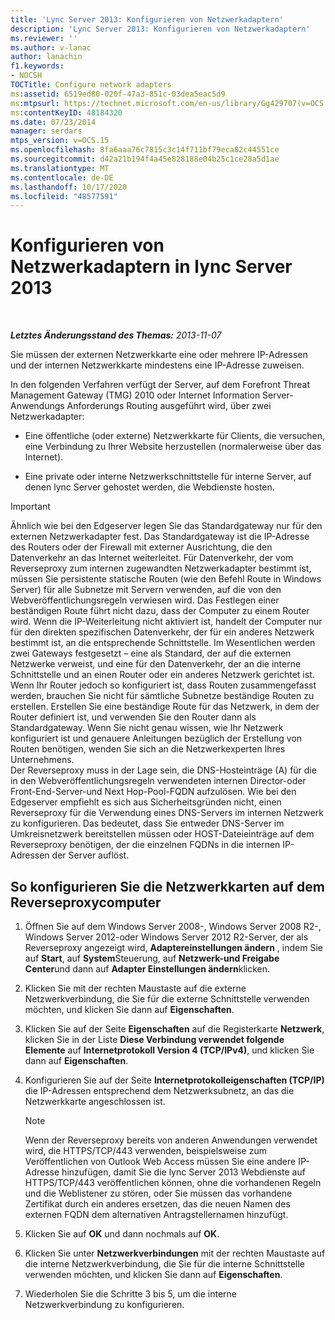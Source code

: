 ```yaml
---
title: 'Lync Server 2013: Konfigurieren von Netzwerkadaptern'
description: 'Lync Server 2013: Konfigurieren von Netzwerkadaptern'
ms.reviewer: ''
ms.author: v-lanac
author: lanachin
f1.keywords:
- NOCSH
TOCTitle: Configure network adapters
ms:assetid: 6519ed80-020f-47a3-851c-03dea5eac5d9
ms:mtpsurl: https://technet.microsoft.com/en-us/library/Gg429707(v=OCS.15)
ms:contentKeyID: 48184320
ms.date: 07/23/2014
manager: serdars
mtps_version: v=OCS.15
ms.openlocfilehash: 8fa6aaa76c7815c3c14f711bf79eca82c44551ce
ms.sourcegitcommit: d42a21b194f4a45e828188e04b25c1ce28a5d1ae
ms.translationtype: MT
ms.contentlocale: de-DE
ms.lasthandoff: 10/17/2020
ms.locfileid: "48577591"
---
```

# <a name="configure-network-adapters-in-lync-server-2013"></a>Konfigurieren von Netzwerkadaptern in lync Server 2013

<div data-xmlns="http://www.w3.org/1999/xhtml">

<div class="topic" data-xmlns="http://www.w3.org/1999/xhtml" data-msxsl="urn:schemas-microsoft-com:xslt" data-cs="https://msdn.microsoft.com/">

<div data-asp="https://msdn2.microsoft.com/asp">



</div>

<div id="mainSection">

<div id="mainBody">

<span> </span>

_**Letztes Änderungsstand des Themas:** 2013-11-07_

Sie müssen der externen Netzwerkkarte eine oder mehrere IP-Adressen und der internen Netzwerkkarte mindestens eine IP-Adresse zuweisen.

In den folgenden Verfahren verfügt der Server, auf dem Forefront Threat Management Gateway (TMG) 2010 oder Internet Information Server-Anwendungs Anforderungs Routing ausgeführt wird, über zwei Netzwerkadapter:

  - Eine öffentliche (oder externe) Netzwerkkarte für Clients, die versuchen, eine Verbindung zu Ihrer Website herzustellen (normalerweise über das Internet).

  - Eine private oder interne Netzwerkschnittstelle für interne Server, auf denen lync Server gehostet werden, die Webdienste hosten.

<div>


> [!IMPORTANT]  
> Ähnlich wie bei den Edgeserver legen Sie das Standardgateway nur für den externen Netzwerkadapter fest. Das Standardgateway ist die IP-Adresse des Routers oder der Firewall mit externer Ausrichtung, die den Datenverkehr an das Internet weiterleitet. Für Datenverkehr, der vom Reverseproxy zum internen zugewandten Netzwerkadapter bestimmt ist, müssen Sie persistente statische Routen (wie den Befehl Route in Windows Server) für alle Subnetze mit Servern verwenden, auf die von den Webveröffentlichungsregeln verwiesen wird. Das Festlegen einer beständigen Route führt nicht dazu, dass der Computer zu einem Router wird. Wenn die IP-Weiterleitung nicht aktiviert ist, handelt der Computer nur für den direkten spezifischen Datenverkehr, der für ein anderes Netzwerk bestimmt ist, an die entsprechende Schnittstelle. Im Wesentlichen werden zwei Gateways festgesetzt – eine als Standard, der auf die externen Netzwerke verweist, und eine für den Datenverkehr, der an die interne Schnittstelle und an einen Router oder ein anderes Netzwerk gerichtet ist.<BR>Wenn Ihr Router jedoch so konfiguriert ist, dass Routen zusammengefasst werden, brauchen Sie nicht für sämtliche Subnetze beständige Routen zu erstellen. Erstellen Sie eine beständige Route für das Netzwerk, in dem der Router definiert ist, und verwenden Sie den Router dann als Standardgateway. Wenn Sie nicht genau wissen, wie Ihr Netzwerk konfiguriert ist und genauere Anleitungen bezüglich der Erstellung von Routen benötigen, wenden Sie sich an die Netzwerkexperten Ihres Unternehmens.<BR>Der Reverseproxy muss in der Lage sein, die DNS-Hosteinträge (A) für die in den Webveröffentlichungsregeln verwendeten internen Director-oder Front-End-Server-und Next Hop-Pool-FQDN aufzulösen. Wie bei den Edgeserver empfiehlt es sich aus Sicherheitsgründen nicht, einen Reverseproxy für die Verwendung eines DNS-Servers im internen Netzwerk zu konfigurieren. Das bedeutet, dass Sie entweder DNS-Server im Umkreisnetzwerk bereitstellen müssen oder HOST-Dateieinträge auf dem Reverseproxy benötigen, der die einzelnen FQDNs in die internen IP-Adressen der Server auflöst.



</div>

<div>

## <a name="to-configure-the-network-adapter-cards-on-the-reverse-proxy-computer"></a>So konfigurieren Sie die Netzwerkkarten auf dem Reverseproxycomputer

1.  Öffnen Sie auf dem Windows Server 2008-, Windows Server 2008 R2-, Windows Server 2012-oder Windows Server 2012 R2-Server, der als Reverseproxy angezeigt wird, **Adaptereinstellungen ändern** , indem Sie auf **Start**, auf **System**Steuerung, auf **Netzwerk-und Freigabe Center**und dann auf **Adapter Einstellungen ändern**klicken.

2.  Klicken Sie mit der rechten Maustaste auf die externe Netzwerkverbindung, die Sie für die externe Schnittstelle verwenden möchten, und klicken Sie dann auf **Eigenschaften**.

3.  Klicken Sie auf der Seite **Eigenschaften** auf die Registerkarte **Netzwerk**, klicken Sie in der Liste **Diese Verbindung verwendet folgende Elemente** auf **Internetprotokoll Version 4 (TCP/IPv4)**, und klicken Sie dann auf **Eigenschaften**.

4.  Konfigurieren Sie auf der Seite **Internetprotokolleigenschaften (TCP/IP)** die IP-Adressen entsprechend dem Netzwerksubnetz, an das die Netzwerkkarte angeschlossen ist.
    
    <div>
    

    > [!NOTE]  
    > Wenn der Reverseproxy bereits von anderen Anwendungen verwendet wird, die HTTPS/TCP/443 verwenden, beispielsweise zum Veröffentlichen von Outlook Web Access müssen Sie eine andere IP-Adresse hinzufügen, damit Sie die lync Server 2013 Webdienste auf HTTPS/TCP/443 veröffentlichen können, ohne die vorhandenen Regeln und die Weblistener zu stören, oder Sie müssen das vorhandene Zertifikat durch ein anderes ersetzen, das die neuen Namen des externen FQDN dem alternativen Antragstellernamen hinzufügt.

    
    </div>

5.  Klicken Sie auf **OK** und dann nochmals auf **OK**.

6.  Klicken Sie unter **Netzwerkverbindungen** mit der rechten Maustaste auf die interne Netzwerkverbindung, die Sie für die interne Schnittstelle verwenden möchten, und klicken Sie dann auf **Eigenschaften**.

7.  Wiederholen Sie die Schritte 3 bis 5, um die interne Netzwerkverbindung zu konfigurieren.

</div>

</div>

<span> </span>

</div>

</div>

</div>

